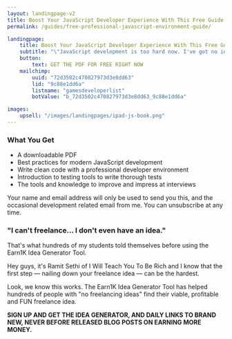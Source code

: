 ```yaml
---
layout: landingpage-v2
title: Boost Your JavaScript Developer Experience With This Free Guide
permalink: /guides/free-professional-javascript-environment-guide/

landingpage:
    title: Boost Your JavaScript Developer Experience With This Free Guide
    subtitle: "\"JavaScript development is too hard now. I've got no idea where to start...\""
    button:
        text: GET THE PDF FOR FREE RIGHT NOW
    mailchimp:
        uuid: "72d3502c470827973d3e8dd63"
        lid: "9c88e1dd6a"
        listname: "gamesdeveloperlist"
        botValue: "b_72d3502c470827973d3e8dd63_9c88e1dd6a"

images:
    upsell: "/images/landingpages/ipad-js-book.png"
---
```


### What You Get

* A downloadable PDF
* Best practices for modern JavaScript development
* Write clean code with a professional developer environment
* Introduction to testing tools to write thorough tests
* The tools and knowledge to improve and impress at interviews

Your name and email address will only be used to send you this, and the occasional development related email from me. You can unsubscribe at any time.

### "I can't freelance... I don't even have an idea."

That's what hundreds of my students told themselves before using the Earn1K Idea Generator Tool.

Hey guys, it's Ramit Sethi of I Will Teach You To Be Rich and I know that the first step — nailing down your freelance idea — can be the hardest.

Look, we know this works. The Earn1K Idea Generator Tool has helped hundreds of people with "no freelancing ideas" find their viable, profitable and FUN freelance idea.

**SIGN UP AND GET THE IDEA GENERATOR, AND DAILY LINKS TO BRAND NEW, NEVER BEFORE RELEASED BLOG POSTS ON EARNING MORE MONEY.**
